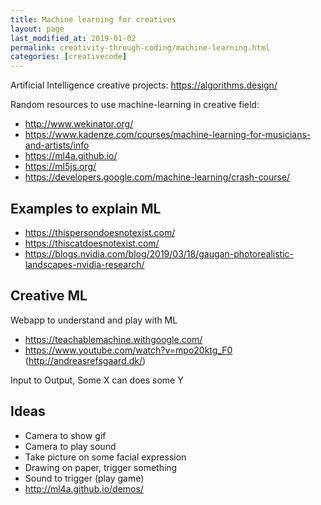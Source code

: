 ```yaml
---
title: Machine learning for creatives
layout: page
last_modified_at: 2019-01-02
permalink: creativity-through-coding/machine-learning.html
categories: [creativecode]
---
```


Artificial Intelligence creative projects: https://algorithms.design/



Random resources to use machine-learning in creative field:

- <http://www.wekinator.org/>
- <https://www.kadenze.com/courses/machine-learning-for-musicians-and-artists/info>
- <https://ml4a.github.io/>
- https://ml5js.org/
- https://developers.google.com/machine-learning/crash-course/

## Examples to explain ML

- <https://thispersondoesnotexist.com/>
- <https://thiscatdoesnotexist.com/>
- <https://blogs.nvidia.com/blog/2019/03/18/gaugan-photorealistic-landscapes-nvidia-research/>

## Creative ML

Webapp to understand and play with ML

- https://teachablemachine.withgoogle.com/
- https://www.youtube.com/watch?v=mpo20ktg_F0 (<http://andreasrefsgaard.dk/>)



Input to Output, Some X can does some Y

## Ideas

- Camera to show gif
- Camera to play sound
- Take picture on some facial expression
- Drawing on paper, trigger something
- Sound to trigger (play game)
- <http://ml4a.github.io/demos/>